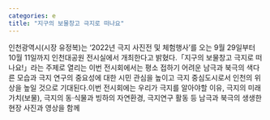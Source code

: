```yaml
---
categories: e
title: "지구의 보물창고 극지로 떠나요"
---
```

인천광역시(시장 유정복)는 ‘2022년 극지 사진전 및 체험행사’를 오는 9월 29일부터 10월 11일까지 인천대공원 전시실에서 개최한다고 밝혔다.「지구의 보물창고 극지로 떠나요!」라는 주제로 열리는 이번 전시회에서는 평소 접하기 어려운 남극과 북극의 색다른 모습과 극지 연구의 중요성에 대한 시민 관심을 높이고 극지 중심도시로서 인천의 위상을 높일 것으로 기대된다.이번 전시회에는 우리가 극지를 알아야할 이유, 극지의 미래가치(보물), 극지의 동·식물과 빙하의 자연환경, 극지연구 활동 등 남극과 북극의 생생한 현장 사진과 영상을 함께